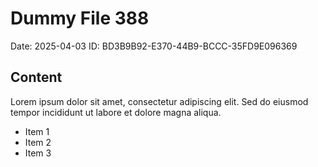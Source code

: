 # Dummy File 388

Date: 2025-04-03
ID: BD3B9B92-E370-44B9-BCCC-35FD9E096369

## Content

Lorem ipsum dolor sit amet, consectetur adipiscing elit.
Sed do eiusmod tempor incididunt ut labore et dolore magna aliqua.

* Item 1
* Item 2
* Item 3
